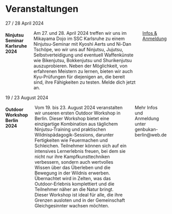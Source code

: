 
# Veranstaltungen

<div class="row event">
  <div class="three columns">
    <div class="event-date">
      <span class="event-date-day">27 / 28</span>
      <span class="event-date-month">April</span>
      <span class="event-date-year">2024</span>
    </div>
  </div>
  <div class="nine columns">
    <h4 class="event-heading autolink" id="seminar-2024">Ninjutsu Seminar Karlsruhe 2024</h4>
    <p class="event-description">
      Am 27. und 28. April 2024 treffen wir uns im Mikayama Dojo im SSC Karlsruhe 
      zu einem Ninjutsu-Seminar mit Kyoshi Aerts und Ni-Dan Tschöpe, wo wir uns 
      auf Ninjutsu, Jujutsu, Selbstverteidigung und eventuell Waffenkünste wie 
      Bikenjutsu, Bokkenjutsu und Shurikenjutsu auszuprobieren. Neben der 
      Möglichkeit, von erfahrenen Meistern zu lernen, bieten wir auch 
      Kyu-Prüfungen für diejenigen an, die bereit sind, ihre Fähigkeiten 
      zu testen. Melde dich jetzt an.
    </p>
    <p class="event-description">
      <a href="https://www.genbukanmikayama.de/intern.html#seminar-2024">Infos & Anmeldung</a>
  </div>
</div>

<div class="row event">
  <div class="three columns">
    <div class="event-date">
      <span class="event-date-day">19 / 23</span>
      <span class="event-date-month">August</span>
      <span class="event-date-year">2024</span>
    </div>
  </div>
  <div class="nine columns">
    <h4 class="event-heading autolink" id="seminar-2024">Outdoor Workshop Berlin 2024</h4>
    <p class="event-description">
      Vom 19. bis 23. August 2024 veranstalten wir unseren ersten Outdoor Workshop 
      in Berlin. Dieser Workshop bietet eine einzigartige Kombination aus täglichem 
      Ninjutsu-Training und praktischen Wildnispädagogik-Sessions, darunter 
      Fertigkeiten wie Feuermachen und Schleichen. Teilnehmer können sich auf ein 
      intensives Lernerlebnis freuen, bei dem sie nicht nur ihre Kampfkunsttechniken 
      verbessern, sondern auch wertvolles Wissen über das Überleben und die Bewegung 
      in der Wildnis erwerben. Übernachtet wird in Zelten, was das Outdoor-Erlebnis 
      komplettiert und die Teilnehmer näher an die Natur bringt. Dieser Workshop 
      ist ideal für alle, die ihre Grenzen ausloten und in der Gemeinschaft 
      Gleichgesinnter wachsen möchten.
    </p>
    <p class="event-description">
      Mehr Infos und Anmeldung unter genbukan-berlin@web.de
  </div>
</div>
